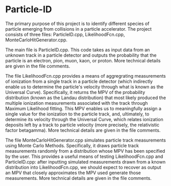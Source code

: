 # Particle-ID
The primary purpose of this project is to identify different species of particle emerging from collisions in a particle accelerator. The project consists of three files: ParticleID.cpp, LikelihoodFcn.cpp, MonteCarloHitGenerator.cpp.

The main file is ParticleID.cpp. This code takes as input data from an unknown track in a particle detector and outputs the probability that the particle is an electron, pion, muon, kaon, or proton. More technical details are given in the file comments. 

The file LikelihoodFcn.cpp provides a means of aggregrating measurements of ionization from a single track in a particle detector (which indirectly enable us to determine the particle's velocity through what is known as the Universal Curve). Specifically, it returns the MPV of the probability distribution (known as the Landau distribution) that most likely produced the multiple ionization measurements associated with the track through Maximum Likelihood fitting. This MPV enables us to meaningfully assign a single value for the ionization to the particle track, and, ultimately, to determine its velocity through the Universal Curve, which relates ionization deposits left by a track to particle velocity (more precisely, the relativistic factor betagamma). More technical details are given in the file comments. 

The file MonteCarloHitGenerator.cpp simulates particle track measurements using Monte Carlo Methods. Specifically, it draws particle track measurements randomly from a distribution whose MPV has been specified by the user. This provides a useful means of testing LikelihoodFcn.cpp and ParticleID.cpp: after inputting simulated measurements drawn from a known distribution into LikelihoodFcn.cpp, we should expect to recover as output an MPV that closely approximates the MPV used generate those measurements. More technical details are given in the file comments. 
